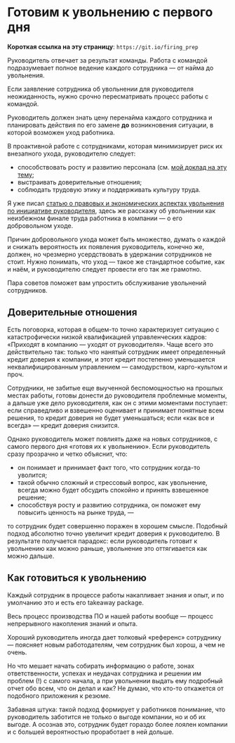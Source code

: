 # Готовим к увольнению с первого дня

**Короткая ссылка на эту страницу**: `https://git.io/firing_prep`

Руководитель отвечает за результат команды. Работа с командой подразумевает полное ведение каждого сотрудника — от найма до увольнения.

Если заявление сотрудника об увольнении для руководителя неожиданность, нужно срочно пересматривать процесс работы с командой.

Руководитель должен знать цену перенайма каждого сотрудника и планировать действия по его замене **до** возникновения ситуации, в которой возможен уход работника.

В проактивной работе с сотрудниками, которая минимизирует риск их внезапного ухода, руководителю следует:
- способствовать росту и развитию персонала (см. [мой доклад на эту тему](https://www.youtube.com/watch?v=nai9K0tFCcw);
- выстраивать доверительные отношения;
- соблюдать трудовую этику и поддерживать культуру труда.

Я уже писал [статью о правовых и экономических аспектах увольнения по инициативе руководителя](firing_law.md), здесь же расскажу об увольнении как неизбежном финале труда работника в компании — о его добровольном уходе.

Причин добровольного ухода может быть множество, думать о каждой и снижать вероятность их появления руководитель, конечно же, должен, но чрезмерно усердствовать в удержании сотрудников не стоит. Нужно понимать, что уход — такое же стандартное событие, как и наём, и руководителю следует провести его так же грамотно.

Пара советов поможет вам упростить обслуживание увольнений сотрудников. 

## Доверительные отношения

Есть поговорка, которая в общем-то точно характеризует ситуацию с катастрофически низкой квалификацией управленческих кадров: «Приходят в компанию — уходят от руководителя». Чаще всего это действительно так: только что нанятый сотрудник имеет определенный кредит доверия к компании, и этот кредит постепенно уменьшается неквалифицированным управлением — самодурством, карго-культом и проч.

Сотрудники, не забитые еще выученной беспомощностью на прошлых местах работы, готовы донести до руководителя проблемные моменты, а дальше уже дело руководителя, как он с этими моментами поступает: если справедливо и взвешенно оценивает и принимает понятные всем решения, то кредит доверия не будет уменьшаться; если «как все и всегда» — кредит доверия снизится.

Однако руководитель может повлиять даже на новых сотрудников, с самого первого дня «готовя их к увольнению». Если руководитель сразу прозрачно и четко объяснит, что:
- он понимает и принимает факт того, что сотрудник когда-то уволится;
- такой обычно сложный и стрессовый вопрос, как увольнение, всегда можно будет обсудить спокойно и принять взвешенное решение;
- способствуя росту и развитию сотрудника, он поможет ему повысить ценность на рынке труда, —

то сотрудник будет совершенно поражен в хорошем смысле. Подобный подход абсолютно точно увеличит кредит доверия к руководителю. В результате получается парадокс: если руководитель готовит к увольнению как можно раньше, увольнение это оттягивается как можно дальше.

## Как готовиться к увольнению

Каждый сотрудник в процессе работы накапливает знания и опыт, и по умолчанию это и есть его takeaway package.

Весь процесс производства ПО и нашей работы вообще — процесс непрерывного накопления знаний и опыта.

Хороший руководитель иногда дает толковый «референс» сотруднику — поясняет новым работодателям, чем сотрудник был хорош, а чем не очень.

Но что мешает начать собирать информацию о работе, зонах ответственности, успехах и неудачах сотрудника и решении им проблем (!) с самого начала, а при увольнении выдать ему подробный отчет обо всем, что он делал и как? Не думаю, что кто-то откажется от подобного приложения к резюме.

Забавная штука: такой подход формирует у работников понимание, что руководитель заботится не только о выгоде компании, но и об их выгоде. А осознав это, сотрудник будет гораздо более лоялен компании и с большей вероятностью проработает в ней дольше.
